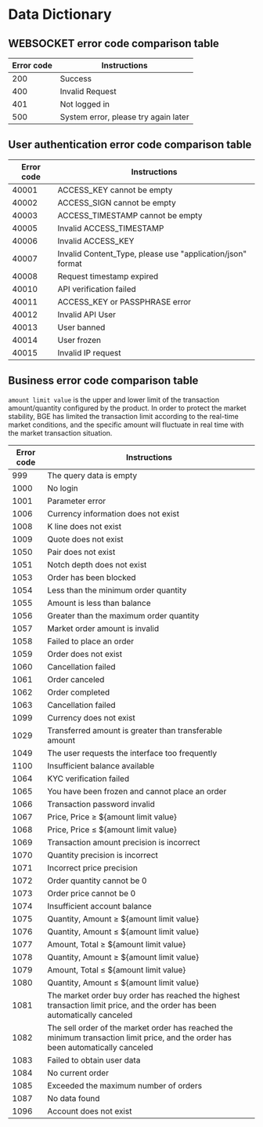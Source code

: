 # Data Dictionary


## WEBSOCKET error code comparison table
<a id="WSERR"></a>

| Error code | Instructions |
|-----|------------|
| 200 | Success |
| 400 | Invalid Request |
| 401 | Not logged in |
| 500 | System error, please try again later |


## User authentication error code comparison table

<a id="ERR2"></a>

| Error code | Instructions |
|-------|------------------------------------------- |
| 40001 | ACCESS_KEY cannot be empty |
| 40002 | ACCESS_SIGN cannot be empty |
| 40003 | ACCESS_TIMESTAMP cannot be empty |
| 40005 | Invalid ACCESS_TIMESTAMP |
| 40006 | Invalid ACCESS_KEY |
| 40007 | Invalid Content_Type, please use "application/json" format |
| 40008 | Request timestamp expired |
| 40010 | API verification failed |
| 40011 | ACCESS_KEY or PASSPHRASE error |
| 40012 | Invalid API User |
| 40013 | User banned |
| 40014 | User frozen |
| 40015 | Invalid IP request |

## Business error code comparison table

`amount limit value` is the upper and lower limit of the transaction amount/quantity configured by the product. In order to protect the market stability, BGE has limited the transaction limit according to the real-time market conditions, and the specific amount will fluctuate in real time with the market transaction situation.
<a id="ERR1"></a>

| Error code | Instructions |
|------|------------------------------------|
| 999 | The query data is empty |
| 1000 | No login |
| 1001 | Parameter error |
| 1006 | Currency information does not exist |
| 1008 | K line does not exist |
| 1009 | Quote does not exist |
| 1050 | Pair does not exist |
| 1051 | Notch depth does not exist |
| 1053 | Order has been blocked |
| 1054 | Less than the minimum order quantity |
| 1055 | Amount is less than balance |
| 1056 | Greater than the maximum order quantity |
| 1057 | Market order amount is invalid |
| 1058 | Failed to place an order |
| 1059 | Order does not exist |
| 1060 | Cancellation failed |
| 1061 | Order canceled |
| 1062 | Order completed |
| 1063 | Cancellation failed |
| 1099 | Currency does not exist |
| 1029 | Transferred amount is greater than transferable amount |
| 1049 | The user requests the interface too frequently |
| 1100 | Insufficient balance available |
| 1064 | KYC verification failed |
| 1065 | You have been frozen and cannot place an order |
| 1066 | Transaction password invalid |
| 1067 | Price, Price ≥ ${amount limit value} |
| 1068 | Price, Price ≤ ${amount limit value} |
| 1069 | Transaction amount precision is incorrect |
| 1070 | Quantity precision is incorrect |
| 1071 | Incorrect price precision |
| 1072 | Order quantity cannot be 0 |
| 1073 | Order price cannot be 0 |
| 1074 | Insufficient account balance |
| 1075 | Quantity, Amount ≥ ${amount limit value} |
| 1076 | Quantity, Amount ≤ ${amount limit value} |
| 1077 | Amount, Total ≥ ${amount limit value} |
| 1078 | Quantity, Amount ≥ ${amount limit value} |
| 1079 | Amount, Total ≤ ${amount limit value} |
| 1080 | Quantity, Amount ≤ ${amount limit value} |
| 1081 | The market order buy order has reached the highest transaction limit price, and the order has been automatically canceled |
| 1082 | The sell order of the market order has reached the minimum transaction limit price, and the order has been automatically canceled |
| 1083 | Failed to obtain user data |
| 1084 | No current order |
| 1085 | Exceeded the maximum number of orders |
| 1087 | No data found |
| 1096 | Account does not exist |
